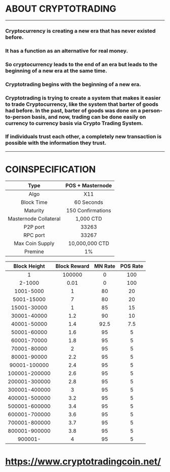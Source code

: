 # ABOUT CRYPTOTRADING
***
### Cryptocurrency is creating a new era that has never existed before.
### It has a function as an alternative for real money.
### So cryptocurrency leads to the end of an era but leads to the beginning of a new era at the same time.

### Cryptotrading begins with the beginning of a new era.
### Cryptotrading is trying to create a system that makes it easier to trade Cryptocurrency, like the system that barter of goods had before. In the past, barter of goods was done on a person-to-person basis, and now, trading can be done easily on currency to currency basis via Crypto Trading System.

### If individuals trust each other, a completely new transaction is possible with the information they trust.
***

# COINSPECIFICATION
|Type|POS + Masternode|
| :------: | :------: |
|Algo|X11|
|Block Time|60 Seconds|
|Maturity|150 Confirmations|
|Masternode Collateral|	1,000 CTD|
|P2P port|	33263|
|RPC port|	33267|
|Max Coin Supply|10,000,000 CTD|
|Premine|1%|

| Block Height | Block Reward | MN Rate | POS Rate |
| :------: | :------: | :------: | :------: |
|1|100000|0|100|
|2-1000|0.01|0|100|
|1001-5000|1|80|20|
|5001-15000|7|80|20|
|15001-30000|1|85|15|
|30001-40000|1.2|90|10|
|40001-50000|1.4|92.5|7.5|
|50001-60000|1.6|95|5|
|60001-70000|1.8|95|5|
|70001-80000|2|95|5|
|80001-90000|2.2|95|5|
|90001-100000|2.4|95|5|
|100001-200000|2.6|95|5|
|200001-300000|2.8|95|5|
|300001-400000|3|95|5|
|400001-500000|3.2|95|5|
|500001-600000|3.4|95|5|
|600001-700000|3.6|95|5|
|700001-800000|3.7|95|5|
|800001-900000|3.8|95|5|
|900001-|4|95|5|

# https://www.cryptotradingcoin.net/